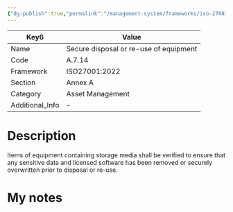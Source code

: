 ```yaml
---
{"dg-publish":true,"permalink":"/management-system/frameworks/iso-27001-2022/iso-27001-2022-a-7-14/","tags":["requirement"],"noteIcon":"1"}
---
```



<div><table class="dataview table-view-table"><thead class="table-view-thead"><tr class="table-view-tr-header"><th class="table-view-th"><span>Key</span><span class="dataview small-text">6</span></th><th class="table-view-th"><span>Value</span></th></tr></thead><tbody class="table-view-tbody"><tr><td><span>Name</span></td><td><span>Secure disposal or re-use of equipment</span></td></tr><tr><td><span>Code</span></td><td><span>A.7.14</span></td></tr><tr><td><span>Framework</span></td><td><span>ISO27001:2022</span></td></tr><tr><td><span>Section</span></td><td><span>Annex A</span></td></tr><tr><td><span>Category</span></td><td><span>Asset Management</span></td></tr><tr><td><span>Additional_Info</span></td><td><span>-</span></td></tr></tbody></table></div>

# Description

Items of equipment containing storage media shall be verified to ensure that any sensitive data and licensed software has been removed or securely overwritten prior to disposal or re-use.

# My notes
